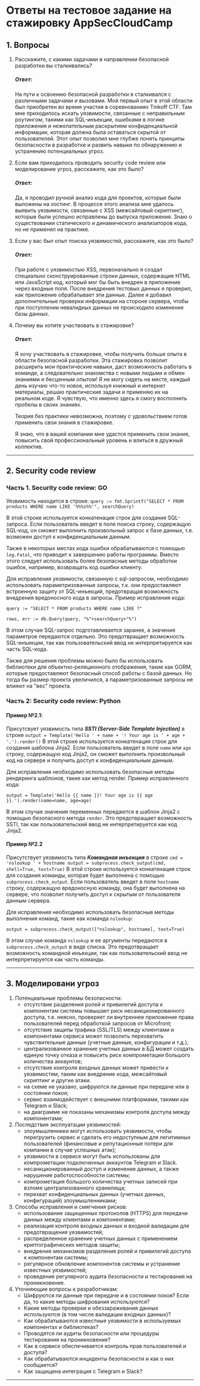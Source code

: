 # Ответы на тестовое задание на стажировку AppSecCloudCamp

## 1. Вопросы
1. Расскажите, с какими задачами в направлении безопасной разработки вы сталкивались?
    ##### Ответ:
    На пути к освоению безопасной разработки я сталкивался с различными задачами и вызовами. Мой первый опыт в этой области был приобретен во время участия в соревнованиях Tinkoff CTF. Там мне приходилось искать уязвимости, связанные с неправильным роутингом, такими как SQL-инъекции, ошибками в логике приложения и нежелательным раскрытием конфиденциальной информации, которая должна была оставаться скрытой от пользователей. Этот опыт позволил мне глубже понять принципы безопасности в разработке и развить навыки по обнаружению и устранению потенциальных угроз.
   
2. Если вам приходилось проводить security code review или моделирование угроз, расскажите, как это было?
    ##### Ответ:
     Да, я проводил ручной анализ кода для проектов, которые были выложены на хостинг. В процессе этого анализа мне удалось выявить уязвимости, связанные с XSS (межсайтовый скриптинг), которые были успешно исправлены до выпуска приложения.
   Знаю о существовании  статического и динамического анализаторов кода, но не применял на практике.
   
3. Если у вас был опыт поиска уязвимостей, расскажите, как это было?
    ##### Ответ:
     При работе с уязвимостью XSS, первоначально я создал специально сконструированные строки данных, содержащие HTML или JavaScript код, который мог бы быть внедрен в приложение через входные поля. После внедрения тестовых данных я проверил, как приложение обрабатывает эти данные. Далее я добавил дополнительные проверки информации на стороне сервера, чтобы при поступлении невалидных данных не происходило изменение базы данных.
   
4. Почему вы хотите участвовать в стажировке?
   ##### Ответ:
   Я хочу участвовать в стажировке, чтобы получить больше опыта в области безопасной разработки.
    Эта стажировка позволит расширить мои практические навыки, даст возможность работать в команде, а следовательно знакомства с новыми людьми и обмен знаниями и бесценным опытом! Я не могу сидеть на месте, каждый день изучаю что-то новое, используя книжный и интернет материалы, решаю практические задачи и применяю их на реальном коде. Я чувствую, что именно здесь я смогу восполнить пробелы в своих знаниях.

    Теория без практики невозможна, поэтому с удовольствием готов применить свои знания в стажировке.

    Я знаю, что в вашей компании мне удастся применить свои знания, повысить свой профессиональный уровень и влиться в дружный коллектив.

---
## 2. Security code review
### Часть 1. Security code review: GO
Уязвимость находится в строке:
` query := fmt.Sprintf("SELECT * FROM products WHERE name LIKE '%%%s%%'", searchQuery) `

В этой строке используется конкатенация строк для создания SQL-запроса.
Если пользователь введет в поле поиска строку, содержащую SQL-код, он сможет выполнить произвольный запрос к базе данных, т.е. возможен доступ к конфиденциальным данным.

Также в некоторых местах кода ошибки обрабатываются с помощью ` log.Fatal `, что приводит к завершению работы программы.
Вместо этого следует использовать более безопасные методы обработки ошибок, например, возвращать код ошибки клиенту.


Для исправления уязвимости, связанную с sql-запросом, необходимо использовать параметризованные запросы, т.к. они предоставляют встроенную защиту от SQL-инъекций, предотвращая возможность внедрения вредоносного кода в запросы.
Пример исправления кода:

` query := "SELECT * FROM products WHERE name LIKE ?" `

` rows, err := db.Query(query, "%"+searchQuery+"%") `

В этом случае SQL-запрос подготавливается заранее, а значения параметров передаются отдельно.
Это предотвращает возможность SQL-инъекции, так как пользовательский ввод не интерпретируется как часть SQL-кода.

Также для решения проблемы можно было бы использовать библиотеки для объектно-реляционного отображения, такие как GORM, которые предоставляют безопасный способ работы с базой данных. Но тогда бы размер проекта увеличился, а параметризованные запросы не влияют на "вес" проекта.

### Часть 2: Security code review: Python
#### Пример №2.1:
Присутсвует уязвимость типа ***SSTI (Server-Side Template Injection)*** в строке ` output = Template('Hello ' + name + '! Your age is ' + age + '.').render() ` В этой строке используется конкатенация строк для создания шаблона Jinja2.
Если пользователь введет в поле ` name ` или ` age ` строку, содержащую код Jinja2, он сможет выполнить произвольный код на сервере и получить доступ к конфиденциальным данным.

Для исправления необходимо использовать безопасные методы рендеринга шаблонов, такие как метод render. Пример исправленного кода:

` output = Template('Hello {{ name }}! Your age is {{ age }}.').render(name=name, age=age) `

В этом случае значения переменных передаются в шаблон Jinja2 с помощью безопасного метода ` render `.
Это предотвращает возможность SSTI, так как пользовательский ввод не интерпретируется как код Jinja2.

#### Пример №2.2
Присутствует уязвимость типа ***Командная инъекция*** в строке ` cmd = 'nslookup ' + hostname
output = subprocess.check_output(cmd, shell=True, text=True) ` В этой строке используется конкатенация строк для создания команды, которая будет выполнена с помощью ` subprocess.check_output `.
Если пользователь введет в поле  ` hostname ` строку, содержащую вредоносную команду, она будет выполнена на сервере, что позволит получить доступ к скрытым от пользователя данным сервера.

Для исправления необходимо использовать безопасные методы выполнения команд, такие как команда `nslookup`:

`output = subprocess.check_output(["nslookup", hostname], text=True)`

В этом случае команда ` nslookup ` и ее аргументы передаются в ` subprocess.check_output ` в виде списка.
Это предотвращает возможность командной инъекции, так как пользовательский ввод не интерпретируется как часть команды.

---

## 3. Моделировани угроз

1. Потенциальные проблемы безопасности:
     * отсутствие разделения ролей и привилегий доступа к компонентам системы повышает риск несанкционированного доступа, т.е. неясно, проверяет ли внутреннее приложение права пользователей перед обработкой запросов от Microfront;
     * отсутствие защиты трафика (SSL/TLS) между клиентами и компонентами сервиса может позволить перехватить чувствительные данные (учетные данные, конфигурации и т.д.);
     * централизованное хранение учетных данных в БД может создать единую точку отказа и повысить риск компрометации большого количества аккаунтов;
     * отсутствие контроля входных данных может привести к уязвимостям, таким как внедрение кода, межсайтовый скриптинг и другие атаки.
     * на схеме не указано, шифруются ли данные при передаче или в состоянии покоя;
     * сервис взаимодействует с внешними платформами, такими как Telegram и Slack;
     * на диаграмме не показаны механизмы контроля доступа между компонентами;
2. Последствия эксплуатации уязвимостей:
     * злоумышленники могут использовать уязвимости, чтобы перегрузить сервис и сделать его недоступным для легитимных пользователей (финансовые и репутационные потери для компании в случае успешных атак);
     * уязвимости в сервисе могут быть использованы для компрометации подключенных аккаунтов Telegram и Slack.
     * несанкционированный доступ и изменение данных, а также нарушение работоспособности системы;
     * компрометация большого количества учетных записей при взломе централизованного хранилища;
     * перехват конфиденциальных данных (учетных данных, конфигураций) злоумышленниками;
3. Способы исправления и смягчения рисков:
     * использование защищенных протоколов (HTTPS) для передачи данных между клиентами и компонентами;
     * реализация контроля входных данных и входной валидации для предотвращения уязвимостей;
     * распределенное хранение учетных данных с применением криптографических методов защиты;
     * внедрение механизмов разделения ролей и привилегий доступа к компонентам системы;
     * регулярное обновление компонентов системы и устранение известных уязвимостей;
     * проведение регулярного аудита безопасности и тестирования на проникновение.
4. Уточняющие вопросы к разработчикам:
    * Шифруются ли данные при передаче и в состоянии покоя? Если да, то какие методы шифрования используются?
    * Какие методы проверки и обеззараживания данных используются (в том числе валидации входных данных)?
    * Как обрабатываются известные уязвимости в используемых компонентах и библиотеках?
    * Проводятся ли аудиты безопасности или процедуры тестирования на проникновение?
    * Как в сервисе обеспечивается контроль прав пользователей и доступа?
    * Как обрабатываются инциденты безопасности и как о них сообщается?
    * Как защищена интеграция с Telegram и Slack?

---
